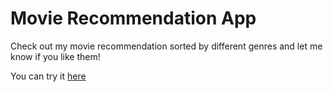 # Movie Recommendation App

Check out my movie recommendation sorted by different genres and let me know if you like them!

You can try it [here](https://my-movie-recommendation.netlify.app/)
